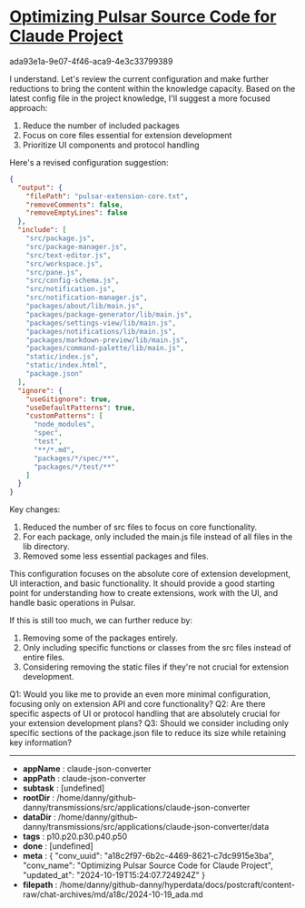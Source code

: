 # [Optimizing Pulsar Source Code for Claude Project](https://claude.ai/chat/a18c2f97-6b2c-4469-8621-c7dc9915e3ba)

ada93e1a-9e07-4f46-aca9-4e3c33799389

 I understand. Let's review the current configuration and make further reductions to bring the content within the knowledge capacity. Based on the latest config file in the project knowledge, I'll suggest a more focused approach:

1. Reduce the number of included packages
2. Focus on core files essential for extension development
3. Prioritize UI components and protocol handling

Here's a revised configuration suggestion:

```json
{
  "output": {
    "filePath": "pulsar-extension-core.txt",
    "removeComments": false,
    "removeEmptyLines": false
  },
  "include": [
    "src/package.js",
    "src/package-manager.js",
    "src/text-editor.js",
    "src/workspace.js",
    "src/pane.js",
    "src/config-schema.js",
    "src/notification.js",
    "src/notification-manager.js",
    "packages/about/lib/main.js",
    "packages/package-generator/lib/main.js",
    "packages/settings-view/lib/main.js",
    "packages/notifications/lib/main.js",
    "packages/markdown-preview/lib/main.js",
    "packages/command-palette/lib/main.js",
    "static/index.js",
    "static/index.html",
    "package.json"
  ],
  "ignore": {
    "useGitignore": true,
    "useDefaultPatterns": true,
    "customPatterns": [
      "node_modules",
      "spec",
      "test",
      "**/*.md",
      "packages/*/spec/**",
      "packages/*/test/**"
    ]
  }
}
```

Key changes:

1. Reduced the number of src files to focus on core functionality.
2. For each package, only included the main.js file instead of all files in the lib directory.
3. Removed some less essential packages and files.

This configuration focuses on the absolute core of extension development, UI interaction, and basic functionality. It should provide a good starting point for understanding how to create extensions, work with the UI, and handle basic operations in Pulsar.

If this is still too much, we can further reduce by:

1. Removing some of the packages entirely.
2. Only including specific functions or classes from the src files instead of entire files.
3. Considering removing the static files if they're not crucial for extension development.

Q1: Would you like me to provide an even more minimal configuration, focusing only on extension API and core functionality?
Q2: Are there specific aspects of UI or protocol handling that are absolutely crucial for your extension development plans?
Q3: Should we consider including only specific sections of the package.json file to reduce its size while retaining key information?

---

* **appName** : claude-json-converter
* **appPath** : claude-json-converter
* **subtask** : [undefined]
* **rootDir** : /home/danny/github-danny/transmissions/src/applications/claude-json-converter
* **dataDir** : /home/danny/github-danny/transmissions/src/applications/claude-json-converter/data
* **tags** : p10.p20.p30.p40.p50
* **done** : [undefined]
* **meta** : {
  "conv_uuid": "a18c2f97-6b2c-4469-8621-c7dc9915e3ba",
  "conv_name": "Optimizing Pulsar Source Code for Claude Project",
  "updated_at": "2024-10-19T15:24:07.724924Z"
}
* **filepath** : /home/danny/github-danny/hyperdata/docs/postcraft/content-raw/chat-archives/md/a18c/2024-10-19_ada.md